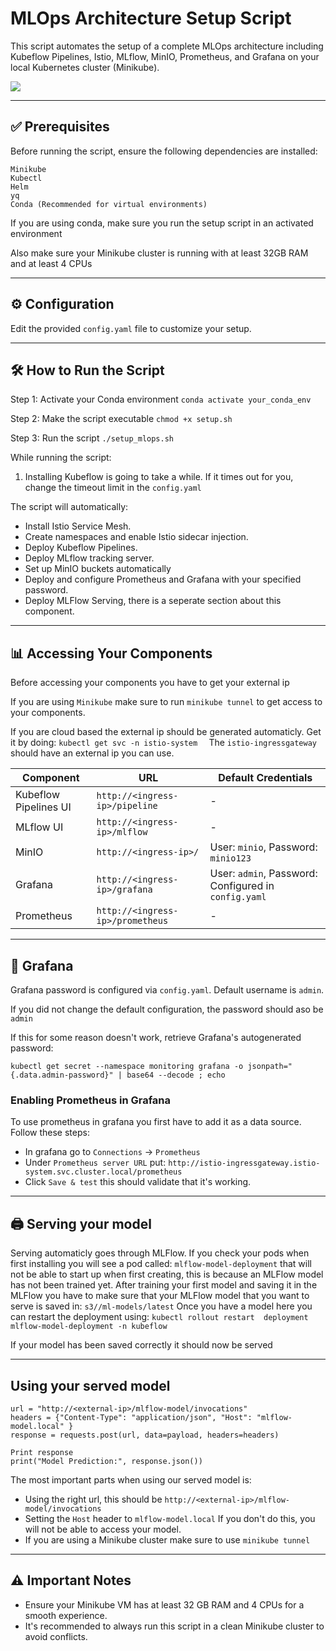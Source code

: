 # MLOps Architecture Setup Script
This script automates the setup of a complete MLOps architecture including Kubeflow Pipelines, Istio, MLflow, MinIO, Prometheus, and Grafana on your local Kubernetes cluster (Minikube).

![]("https://i.imgur.com/EOMytoF.png")

---

## ✅ Prerequisites


Before running the script, ensure the following dependencies are installed:

    Minikube
    Kubectl
    Helm
    yq
    Conda (Recommended for virtual environments)

If you are using conda, make sure you run the setup script in an activated environment

Also make sure your Minikube cluster is running with at least 32GB RAM and at least 4 CPUs

---
## ⚙️ Configuration

Edit the provided `config.yaml` file to customize your setup.

---

## 🛠️ How to Run the Script

Step 1: Activate your Conda environment
`
conda activate your_conda_env
`

Step 2: Make the script executable
`
chmod +x setup.sh
`

Step 3: Run the script
`
./setup_mlops.sh
`

While running the script:
1. Installing Kubeflow is going to take a while. If it times out for you, change the timeout limit in the `config.yaml`


The script will automatically:

- Install Istio Service Mesh.
- Create namespaces and enable Istio sidecar injection.
- Deploy Kubeflow Pipelines.
- Deploy MLflow tracking server.
- Set up MinIO buckets automatically
- Deploy and configure Prometheus and Grafana with your specified password.
- Deploy MLFlow Serving, there is a seperate section about this component.

---

## 📊 Accessing Your Components
Before accessing your components you have to get your external ip

If you are using `Minikube` make sure to run `minikube tunnel` to get access to your components.

If you are cloud based the external ip should be generated automaticly. Get it by doing:
`kubectl get svc -n istio-system 
`
The `istio-ingressgateway` should have an external ip you can use.

| Component | URL | Default Credentials |
|-----------|-----|---------------------|
| Kubeflow Pipelines UI | `http://<ingress-ip>/pipeline` | - |
| MLflow UI | `http://<ingress-ip>/mlflow` | - |
| MinIO | `http://<ingress-ip>/` | User: `minio`, Password: `minio123` |
| Grafana | `http://<ingress-ip>/grafana` | User: `admin`, Password: Configured in `config.yaml` |
| Prometheus | `http://<ingress-ip>/prometheus` | - |

---


## 🔑 Grafana

Grafana password is configured via `config.yaml`. Default username is `admin`.

If you did not change the default configuration, the password should aso be `admin` 

If this for some reason doesn't work, retrieve Grafana's autogenerated password:

`kubectl get secret --namespace monitoring grafana -o jsonpath="{.data.admin-password}" | base64 --decode ; echo
`

### Enabling Prometheus in Grafana

To use prometheus in grafana you first have to add it as a data source.
Follow these steps:
- In grafana go to `Connections` -> `Prometheus`
- Under `Prometheus server URL` put: `http://istio-ingressgateway.istio-system.svc.cluster.local/prometheus`
- Click `Save & test` this should validate that it's working.

---
## 🖨️ Serving your model
Serving automaticly goes through MLFlow. If you check your pods when first installing you will see a pod called:
`mlflow-model-deployment` that will not be able to start up when first creating, this is because an MLFlow model has not been trained yet.
After training your first model and saving it in the MLFlow you have to make sure that your MLFlow model that you want to serve is saved in:
`s3//ml-models/latest`
Once you have a model here you can restart the deployment using:
`kubectl rollout restart  deployment mlflow-model-deployment -n kubeflow
`

If your model has been saved correctly it should now be served


---
## Using your served model

```
url = "http://<external-ip>/mlflow-model/invocations"
headers = {"Content-Type": "application/json", "Host": "mlflow-model.local" }
response = requests.post(url, data=payload, headers=headers)

Print response
print("Model Prediction:", response.json())
```

The most important parts when using our served model is:
- Using the right url, this should be  `http://<external-ip>/mlflow-model/invocations`
- Setting the `Host` header to `mlflow-model.local` If you don't do this, you will not be able to access your model.
- If you are using a Minikube cluster make sure to use `minikube tunnel`


---

## ⚠️ Important Notes

- Ensure your Minikube VM has at least 32 GB RAM and 4 CPUs for a smooth experience.
- It's recommended to always run this script in a clean Minikube cluster to avoid conflicts.
